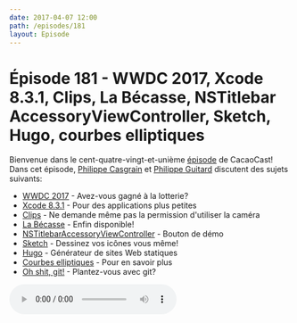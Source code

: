 ```yaml
---
date: 2017-04-07 12:00
path: /episodes/181
layout: Episode
---
```

# Épisode 181 - WWDC 2017, Xcode 8.3.1, Clips, La Bécasse, NSTitlebar​Accessory​View​Controller, Sketch, Hugo, courbes elliptiques
<p>Bienvenue dans le cent-quatre-vingt-et-unième <a href="https://archive.org/download/cacaocast/cacaocast_181.mp3" title="CacaoCast Episode 181">épisode</a> de CacaoCast! Dans cet épisode, <a href="http://www.twitter.com/philippec" title="Philippe Casgrain sur Twitter">Philippe Casgrain</a> et <a href="http://www.twitter.com/philippeguitard" title="Philippe Guitard sur Twitter">Philippe Guitard</a> discutent des sujets suivants:</p>
<ul><li><a href="https://developer.apple.com/wwdc/" title="WWDC 2017">WWDC 2017</a> - Avez-vous gagné à la lotterie?</li>
<li><a href="https://developer.apple.com/library/content/releasenotes/DeveloperTools/RN-Xcode/Chapters/Introduction.html" title="Xcode 8.3.1">Xcode 8.3.1</a> - Pour des applications plus petites</li>
<li><a href="https://twitter.com/iosight/status/850136381859004416" title="Clips">Clips</a> - Ne demande même pas la permission d'utiliser la caméra</li>
<li><a href="http://labecasse.com" title="La Bécasse">La Bécasse</a> - Enfin disponible!</li>
<li><a href="https://developer.apple.com/reference/appkit/nstitlebaraccessoryviewcontroller" title="NSTitlebar​Accessory​View​Controller">NSTitlebar​Accessory​View​Controller</a> - Bouton de démo</li>
<li><a href="https://www.sketchapp.com" title="Sketch">Sketch</a> - Dessinez vos icônes vous même!</li>
<li><a href="https://www.gohugo.io" title="Hugo">Hugo</a> - Générateur de sites Web statiques</li>
<li><a href="http://crypto.cs.mcgill.ca/~simonpie/webdav/ipad/EBook/Crypto/Guide%20to%20Elliptic%20Curve%20Cryptography%20-%20D.%20Hankerson,%20A.%20Menezes,%20S.%20Vanstone.pdf" title="Courbes elliptiques">Courbes elliptiques</a> - Pour en savoir plus</li>
<li><a href="http://ohshitgit.com" title="Oh shit, git!">Oh shit, git!</a> - Plantez-vous avec git?</li>
</ul>
<p><audio controls><source src="https://archive.org/download/cacaocast/cacaocast_181.mp3" type="audio/mpeg"><source src="https://archive.org/download/cacaocast/cacaocast_181.mp3" type="audio/mp4">Votre navigateur ne supporte pas l'élément audio / Your browser does not support the audio element.</audio></p>
